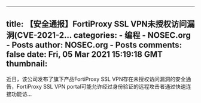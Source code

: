 
---
title: 【安全通报】FortiProxy SSL VPN未授权访问漏洞(CVE-2021-2...
categories: 
    - 编程
    - NOSEC.org - Posts
author: NOSEC.org - Posts
comments: false
date: Fri, 05 Mar 2021 15:19:18 GMT
thumbnail: 
---

<div>   
近日，该公司发布了旗下产品FortiProxy SSL VPN存在未授权访问漏洞的安全通告，FortiProxy SSL VPN portal可能允许经过身份验证的远程攻击者通过快速连接功能访...  
</div>
            